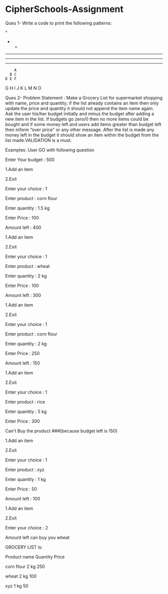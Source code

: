 # CipherSchools-Assignment

Ques 1-
Write a code to print the following patterns:


    *            
   * * 
  * * * 
 * * * * 
* * * * *


        A 
      B C 
    D E F 
  G H I J 
K L M N O


Ques 2-
Problem Statement :
Make a Grocery List for supermarket shopping with name, price and quantity; if the list already contains an item then only update the price and quantity it should not append the item name again. Ask the user his/her budget initially and minus the budget after adding a new item in the list. If budgets go zero/0 then no more items could be bought and if some money left and users add items greater than budget left then inform “over price” or any other message. After the list is made any money left in the budget it should show an item within the budget from the list made.VALIDATION is a must.

Examples:
User GO with following question 

Enter Your budget : 500 

1.Add an item

2.Exit

Enter your choice : 1

Enter product : corn flour

Enter quantity : 1.5 kg

Enter Price : 100

Amount left : 400

1.Add an item

2.Exit

Enter your choice : 1

Enter product : wheat

Enter quantity : 2 kg

Enter Price : 100

Amount left : 300

1.Add an item

2.Exit

Enter your choice : 1

Enter product : corn flour

Enter quantity : 2 kg

Enter Price : 250

Amount left : 150

1.Add an item

2.Exit

Enter your choice : 1

Enter product : rice

Enter quantity : 5 kg

Enter Price : 300

Can't Buy the product ###(because budget left is 150)

1.Add an item

2.Exit

Enter your choice : 1

Enter product : xyz 

Enter quantity : 1 kg

Enter Price : 50

Amount left : 100

1.Add an item

2.Exit

Enter your choice : 2

Amount left can buy you wheat 

GROCERY LIST is:

Product name   Quantity   Price

corn flour      2 kg        250

wheat           2 kg        100

xyz             1 kg         50

